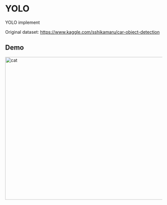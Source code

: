# YOLO
 YOLO implement

Original dataset: https://www.kaggle.com/sshikamaru/car-object-detection

## Demo
**[]()**
    <p align="left">
    <a href="https://github.com/tungdop2/landmark_detection_cat_deco" target="blank"><img align="center" src="demo/demo.gif" alt="cat" height="460" width="640" /></a>
    </p>